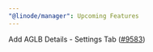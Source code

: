 ```yaml
---
"@linode/manager": Upcoming Features
---
```


Add AGLB Details - Settings Tab ([#9583](https://github.com/linode/manager/pull/9583))
